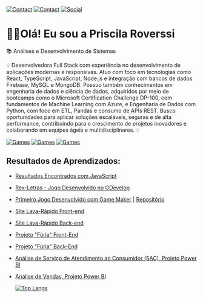 [![Contact](https://img.shields.io/badge/WhatsApp-25D366?style=for-the-badge&logo=whatsapp&logoColor=white)](https://wa.me/+5519989397031/?)
[![Contact](https://img.shields.io/badge/Gmail-D14836?style=for-the-badge&logo=gmail&logoColor=white)](mailto:priscilaroverssi01@gmail.com)
[![Social](https://img.shields.io/badge/LinkedIn-0077B5?style=for-the-badge&logo=linkedin&logoColor=white)](https://www.linkedin.com/in/priscila-roverssi-529756156)

<h1>🙋‍♀️Olá! Eu sou a Priscila Roverssi</h1>
<p></p>📚 Análises e Desenvolvimento de Sistemas</p>

<p>💡 Desenvolvedora Full Stack com experiência no desenvolvimento de aplicações modernas e responsivas. Atuo com foco em tecnologias como React, TypeScript, JavaScript, Node.js e integração com bancos de dados Firebase, MySQL e MongoDB.
Possuo também conhecimentos em engenharia de dados e ciência de dados, adquiridos por meio de bootcamps como o Microsoft Certification Challenge DP-100, com fundamentos de Machine Learning com Azure, e Engenharia de Dados com Python, com foco em ETL, Pandas e consumo de APIs REST.
Busco oportunidades para aplicar soluções escaláveis, seguras e de alta performance, contribuindo para o crescimento de projetos inovadores e colaborando em equipes ágeis e multidisciplinares. 💡

[![Games](https://img.shields.io/badge/Steam-000000?style=for-the-badge&logo=steam&logoColor=white)](https://steamcommunity.com/profiles/76561199581582352/)
[![Games](https://img.shields.io/badge/PlayStation-003791?style=for-the-badge&logo=playstation&logoColor=white)](https://library.playstation.com/recently-played)
[![Games](https://img.shields.io/badge/website-000000?style=for-the-badge&logo=About.me&logoColor=white)](https://gx.games/studios/112c2972-0263-4f57-8e71-db3144550605/)

<h2>Resultados de Aprendizados:</h2>

<ul>
<li><p><a href="https://github.com/priscilaroverssi/resultados"> Resultados Encontrados com JavaScript</p>
<li><p><a href="https://github.com/priscilaroverssi/rexletras"> Rex-Letras - Jogo Desenvolvido no GDevelop</li></p>
<li><p><a href="https://gx.games/pt-br/games/8e18rf/pac-skate/"> Primeiro Jogo Desenvolvido com Game Maker</a> | <a href="https://github.com/priscilaroverssi/pacskatecriadonogamemaker"> Repositório</a></p></li>
<li><p><a href="https://github.com/priscilaroverssi/lavarapidofrontend"> Site Lava-Rápido Front-end</a>
<li><p><a href="https://github.com/priscilaroverssi/lavarapidobackend"> Site Lava-Rápido Back-end</a>
<li><p><a href="https://github.com/priscilaroverssi/furiafrontend"> Projeto "Fúria" Front-End</a>
<li><p><a href="https://github.com/priscilaroverssi/furiabackend"> Projeto "Fúria" Back-End</a>
<li><p><a href="https://app.powerbi.com/reportEmbed?reportId=5cf75e44-fb6f-41dc-94b2-4e94e7b41620&autoAuth=true&ctid=f310b526-e195-4805-a55e-67e28f2fefdb">Análise de Serviço de Atendimento ao Consumidor (SAC), Projeto Power BI</a></p></li>
<li><p><a href="https://app.powerbi.com/reportEmbed?reportId=c0611547-8957-4d0b-a9cb-870180f60aec&autoAuth=true&ctid=f310b526-e195-4805-a55e-67e28f2fefdb"> Análise de Vendas, Projeto Power BI</a></p></li>


[![Top Langs](https://github-readme-stats.vercel.app/api/top-langs/?username=priscilaroverssi&show_icons=true&theme=transparent)](https://github.com/anuraghazra/github-readme-stats)
